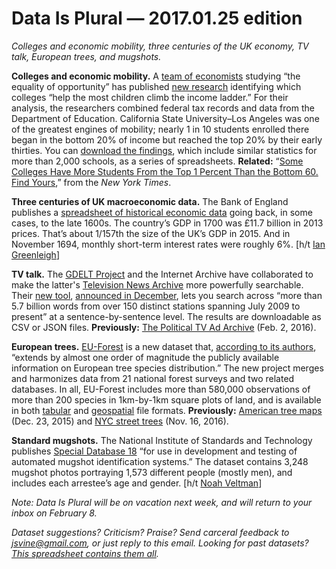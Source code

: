 Data Is Plural — 2017.01.25 edition
===================================

*Colleges and economic mobility, three centuries of the UK economy, TV talk, European trees, and mugshots.*


__Colleges and economic mobility.__ A [team of economists](http://www.equality-of-opportunity.org/team/) studying “the equality of opportunity” has published [new research](http://www.equality-of-opportunity.org/college/) identifying which colleges “help the most children climb the income ladder.” For their analysis, the researchers combined federal tax records and data from the Department of Education. California State University–Los Angeles was one of the greatest engines of mobility; nearly 1 in 10 students enrolled there began in the bottom 20% of income but reached the top 20% by their early thirties. You can [download the findings](http://www.equality-of-opportunity.org/data/), which include similar statistics for more than 2,000 schools, as a series of spreadsheets. __Related:__ “[Some Colleges Have More Students From the Top 1 Percent Than the Bottom 60. Find Yours](https://www.nytimes.com/interactive/2017/01/18/upshot/some-colleges-have-more-students-from-the-top-1-percent-than-the-bottom-60.html),” from the *New York Times*.


__Three centuries of UK macroeconomic data.__ The Bank of England publishes a [spreadsheet of historical economic data](http://www.bankofengland.co.uk/research/Pages/onebank/threecenturies.aspx) going back, in some cases, to the late 1600s. The country’s GDP in 1700 was £11.7 billion in 2013 prices. That’s about 1/157th the size of the UK’s GDP in 2015. And in November 1694, monthly short-term interest rates were roughly 6%. [h/t [Ian Greenleigh](https://data.world/ian/3-centuries-of-uk-economy-data)]


__TV talk.__ The [GDELT Project](http://gdeltproject.org/) and the Internet Archive have collaborated to make the latter's [Television News Archive](https://archive.org/details/tv) more powerfully searchable. Their [new tool](http://television.gdeltproject.org/cgi-bin/iatv_ftxtsearch/iatv_ftxtsearch), [announced in December](https://blog.archive.org/2016/12/20/new-research-tool-for-visualizing-two-million-hours-of-television-news/), lets you search across “more than 5.7 billion words from over 150 distinct stations spanning July 2009 to present” at a sentence-by-sentence level. The results are downloadable as CSV or JSON files. __Previously:__ [The Political TV Ad Archive](https://tinyletter.com/data-is-plural/letters/data-is-plural-2016-02-10-edition) (Feb. 2, 2016).


__European trees.__ [EU-Forest](https://figshare.com/collections/A_high-resolution_pan-European_tree_occurrence_dataset/3288407) is a new dataset that, [according to its authors](http://www.nature.com/articles/sdata2016123), “extends by almost one order of magnitude the publicly available information on European tree species distribution.” The new project merges and harmonizes data from 21 national forest surveys and two related databases. In all, EU-Forest includes more than 580,000 observations of more than 200 species in 1km-by-1km square plots of land, and is available in both [tabular](https://figshare.com/articles/Tree_occurrences_at_species_level/3497885) and [geospatial](https://figshare.com/articles/Occurrences_location_shapefile/3497891) file formats. __Previously:__ [American tree maps](https://tinyletter.com/data-is-plural/letters/data-is-plural-2015-12-23-edition) (Dec. 23, 2015) and [NYC street trees](http://tinyletter.com/data-is-plural/letters/data-is-plural-2016-11-16-edition) (Nov. 16, 2016).


__Standard mugshots.__ The National Institute of Standards and Technology publishes [Special Database 18](https://www.nist.gov/srd/nist-special-database-18) “for use in development and testing of automated mugshot identification systems.” The dataset contains 3,248 mugshot photos portraying 1,573 different people (mostly men), and includes each arrestee’s age and gender. [h/t [Noah Veltman](http://noahveltman.com/)]


*Note: Data Is Plural will be on vacation next week, and will return to your inbox on February 8.*


*Dataset suggestions? Criticism? Praise? Send carceral feedback to <jsvine@gmail.com>, or just reply to this email. Looking for past datasets? [This spreadsheet contains them all](https://docs.google.com/spreadsheets/d/1wZhPLMCHKJvwOkP4juclhjFgqIY8fQFMemwKL2c64vk).*